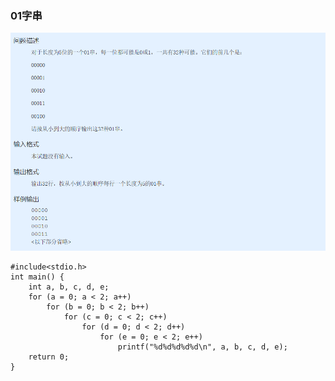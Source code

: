 ### 01字串

![](https://github.com/wkrkk/RandomPictures/blob/master/%E8%93%9D%E6%A1%A5%E6%9D%AF/TIM%E6%88%AA%E5%9B%BE20190225111537.png?raw=true)

```
#include<stdio.h>
int main() {
	int a, b, c, d, e;
	for (a = 0; a < 2; a++)
		for (b = 0; b < 2; b++)
			for (c = 0; c < 2; c++)
				for (d = 0; d < 2; d++)
					for (e = 0; e < 2; e++)
						printf("%d%d%d%d%d\n", a, b, c, d, e);
	return 0;
}
```

